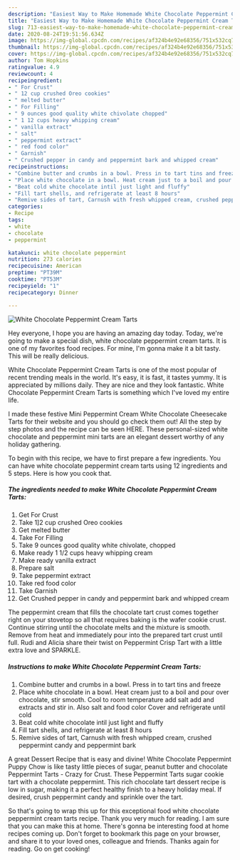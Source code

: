 ```yaml
---
description: "Easiest Way to Make Homemade White Chocolate Peppermint Cream Tarts"
title: "Easiest Way to Make Homemade White Chocolate Peppermint Cream Tarts"
slug: 713-easiest-way-to-make-homemade-white-chocolate-peppermint-cream-tarts
date: 2020-08-24T19:51:56.634Z
image: https://img-global.cpcdn.com/recipes/af324b4e92e68356/751x532cq70/white-chocolate-peppermint-cream-tarts-recipe-main-photo.jpg
thumbnail: https://img-global.cpcdn.com/recipes/af324b4e92e68356/751x532cq70/white-chocolate-peppermint-cream-tarts-recipe-main-photo.jpg
cover: https://img-global.cpcdn.com/recipes/af324b4e92e68356/751x532cq70/white-chocolate-peppermint-cream-tarts-recipe-main-photo.jpg
author: Tom Hopkins
ratingvalue: 4.9
reviewcount: 4
recipeingredient:
- " For Crust"
- " 12 cup crushed Oreo cookies"
- " melted butter"
- " For Filling"
- " 9 ounces good quality white chivolate chopped"
- " 1 12 cups heavy whipping cream"
- " vanilla extract"
- " salt"
- " peppermint extract"
- " red food color"
- " Garnish"
- " Crushed pepper in candy and peppermint bark and whipped cream"
recipeinstructions:
- "Combine butter and crumbs in a bowl. Press in to tart tins and freeze"
- "Place white chocolate in a bowl. Heat cream just to a boil and pour over chocolate, stir smooth. Cool to room temperature add salt add and extracts and stir in. Also salt and food color Cover and refrigerate until cold"
- "Beat cold white chocolate intil just light and fluffy"
- "Fill tart shells, and refrigerate at least 8 hours"
- "Remive sides of tart, Carnush with fresh whipped cream, crushed peppermint candy and peppermint bark"
categories:
- Recipe
tags:
- white
- chocolate
- peppermint

katakunci: white chocolate peppermint 
nutrition: 273 calories
recipecuisine: American
preptime: "PT39M"
cooktime: "PT53M"
recipeyield: "1"
recipecategory: Dinner

---
```



![White Chocolate Peppermint Cream Tarts](https://img-global.cpcdn.com/recipes/af324b4e92e68356/751x532cq70/white-chocolate-peppermint-cream-tarts-recipe-main-photo.jpg)

Hey everyone, I hope you are having an amazing day today. Today, we're going to make a special dish, white chocolate peppermint cream tarts. It is one of my favorites food recipes. For mine, I'm gonna make it a bit tasty. This will be really delicious.

White Chocolate Peppermint Cream Tarts is one of the most popular of recent trending meals in the world. It's easy, it is fast, it tastes yummy. It is appreciated by millions daily. They are nice and they look fantastic. White Chocolate Peppermint Cream Tarts is something which I've loved my entire life.

I made these festive Mini Peppermint Cream White Chocolate Cheesecake Tarts for their website and you should go check them out! All the step by step photos and the recipe can be seen HERE. These personal-sized white chocolate and peppermint mini tarts are an elegant dessert worthy of any holiday gathering.


To begin with this recipe, we have to first prepare a few ingredients. You can have white chocolate peppermint cream tarts using 12 ingredients and 5 steps. Here is how you cook that.

<!--inarticleads1-->

##### The ingredients needed to make White Chocolate Peppermint Cream Tarts:

1. Get  For Crust
1. Take  1]2 cup crushed Oreo cookies
1. Get  melted butter
1. Take  For Filling
1. Take  9 ounces good quality white chivolate, chopped
1. Make ready  1 1/2 cups heavy whipping cream
1. Make ready  vanilla extract
1. Prepare  salt
1. Take  peppermint extract
1. Take  red food color
1. Take  Garnish
1. Get  Crushed pepper in candy and peppermint bark and whipped cream


The peppermint cream that fills the chocolate tart crust comes together right on your stovetop so all that requires baking is the wafer cookie crust. Continue stirring until the chocolate melts and the mixture is smooth. Remove from heat and immediately pour into the prepared tart crust until full. Rudi and Alicia share their twist on Peppermint Crisp Tart with a little extra love and SPARKLE. 

<!--inarticleads2-->

##### Instructions to make White Chocolate Peppermint Cream Tarts:

1. Combine butter and crumbs in a bowl. Press in to tart tins and freeze
1. Place white chocolate in a bowl. Heat cream just to a boil and pour over chocolate, stir smooth. Cool to room temperature add salt add and extracts and stir in. Also salt and food color Cover and refrigerate until cold
1. Beat cold white chocolate intil just light and fluffy
1. Fill tart shells, and refrigerate at least 8 hours
1. Remive sides of tart, Carnush with fresh whipped cream, crushed peppermint candy and peppermint bark


A great Dessert Recipe that is easy and divine! White Chocolate Peppermint Puppy Chow is like tasty little pieces of sugar, peanut butter and chocolate Peppermint Tarts - Crazy for Crust. These Peppermint Tarts sugar cookie tart with a chocolate peppermint. This rich chocolate tart dessert recipe is low in sugar, making it a perfect healthy finish to a heavy holiday meal. If desired, crush peppermint candy and sprinkle over the tart. 

So that's going to wrap this up for this exceptional food white chocolate peppermint cream tarts recipe. Thank you very much for reading. I am sure that you can make this at home. There's gonna be interesting food at home recipes coming up. Don't forget to bookmark this page on your browser, and share it to your loved ones, colleague and friends. Thanks again for reading. Go on get cooking!
